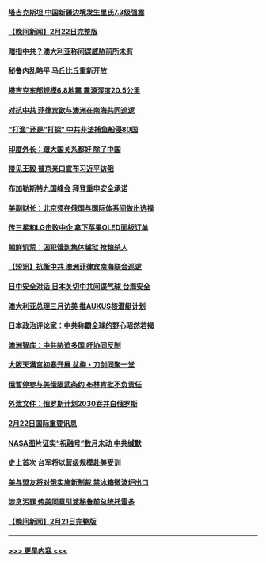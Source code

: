 #### [塔吉克斯坦 中国新疆边境发生里氏7.3级强震](../pages/prog202/a103655519.md?t=02231244) 
#### [【晚间新闻】2月22日完整版](../pages/prog202/a103655491.md?t=02231244) 
#### [暗指中共？澳大利亚称间谍威胁前所未有](../pages/prog202/a103655343.md?t=02231244) 
#### [秘鲁内乱略平 马丘比丘重新开放](../pages/prog202/a103655362.md?t=02231244) 
#### [塔吉克东部规模6.8地震 震源深度20.5公里](../pages/prog202/a103655399.md?t=02231244) 
#### [对抗中共 菲律宾欲与澳洲在南海共同巡逻](../pages/prog202/a103655344.md?t=02231244) 
#### [“打渔”还是“打探” 中共非法捕鱼船侵80国](../pages/prog202/a103655355.md?t=02231244) 
#### [印度外长：跟大国关系都好 除了中国](../pages/prog202/a103655347.md?t=02231244) 
#### [接见王毅 普京亲口宣布习近平访俄](../pages/prog202/a103655345.md?t=02231244) 
#### [布加勒斯特九国峰会 拜登重申安全承诺](../pages/prog202/a103655341.md?t=02231244) 
#### [美副财长：北京须在俄国与国际体系间做出选择](../pages/prog202/a103655229.md?t=02231244) 
#### [传三星和LG击败中企 拿下苹果OLED面板订单](../pages/prog202/a103655169.md?t=02231244) 
#### [朝鲜饥荒：囚犯饿到集体越狱 抢粮杀人](../pages/prog202/a103655142.md?t=02231244) 
#### [【短讯】抗衡中共 澳洲菲律宾南海联合巡逻](../pages/prog202/a103655094.md?t=02231244) 
#### [日中安全对话 日本关切中共间谍气球 台海安全](../pages/prog202/a103655095.md?t=02231244) 
#### [澳大利亚总理三月访美 推AUKUS核潜艇计划](../pages/prog202/a103655093.md?t=02231244) 
#### [日本政治评论家：中共称霸全球的野心昭然若揭](../pages/prog202/a103655091.md?t=02231244) 
#### [澳洲智库：中共胁迫多国 吁协同反制](../pages/prog202/a103655088.md?t=02231244) 
#### [大阪天满宫初春开展 盆梅・刀剑同聚一堂](../pages/prog202/a103655097.md?t=02231244) 
#### [俄暂停参与美俄限武条约 布林肯批不负责任](../pages/prog202/a103654809.md?t=02231244) 
#### [外泄文件：俄罗斯计划2030吞并白俄罗斯](../pages/prog202/a103654862.md?t=02231244) 
#### [2月22日国际重要讯息](../pages/prog202/a103654874.md?t=02231244) 
#### [NASA图片证实“祝融号”数月未动 中共缄默](../pages/prog202/a103654868.md?t=02231244) 
#### [史上首次 台军将以营级规模赴美受训](../pages/prog202/a103654797.md?t=02231244) 
#### [美与盟友将对俄实施新制裁 禁冰箱微波炉出口](../pages/prog202/a103654770.md?t=02231244) 
#### [涉贪污罪 传美同意引渡秘鲁前总统托雷多](../pages/prog202/a103654759.md?t=02231244) 
#### [【晚间新闻】2月21日完整版](../pages/prog202/a103654651.md?t=02231244) 

----
#### [ >>> 更早内容 <<< ](../indexes/prog202-earlier.md)
